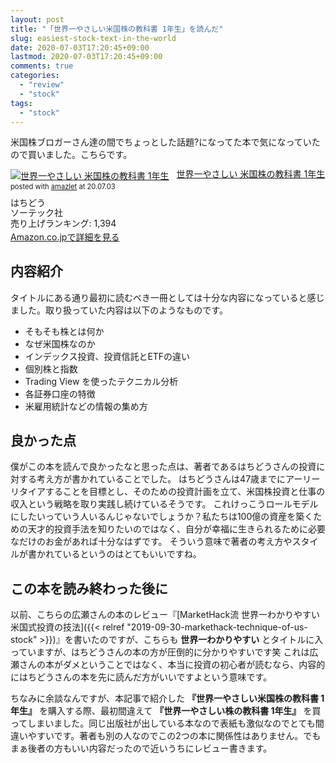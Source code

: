 ```yaml
---
layout: post
title: "「世界一やさしい米国株の教科書 1年生」を読んだ"
slug: easiest-stock-text-in-the-world
date: 2020-07-03T17:20:45+09:00
lastmod: 2020-07-03T17:20:45+09:00
comments: true
categories:
  - "review"
  - "stock"
tags:
  - "stock"
---
```


米国株ブロガーさん達の間でちょっとした話題?になってた本で気になっていたので買いました。こちらです。

<div class="amazlet-box" style="margin-bottom:0px;"><div class="amazlet-image" style="float:left;margin:0px 12px 1px 0px;"><a href="https://www.amazon.co.jp/dp/4800720818/iriyaufo-22/ref=nosim/" name="amazletlink" target="_blank"><img src="https://images-na.ssl-images-amazon.com/images/I/51dsd15oU6L._SL160_.jpg" alt="世界一やさしい 米国株の教科書 1年生" style="border: none;" /></a></div><div class="amazlet-info" style="line-height:120%; margin-bottom: 10px"><div class="amazlet-name" style="margin-bottom:10px;line-height:120%"><a href="https://www.amazon.co.jp/dp/4800720818/iriyaufo-22/ref=nosim/" name="amazletlink" target="_blank">世界一やさしい 米国株の教科書 1年生</a><div class="amazlet-powered-date" style="font-size:80%;margin-top:5px;line-height:120%">posted with <a href="http://www.amazlet.com/" title="amazlet" target="_blank">amazlet</a> at 20.07.03</div></div><div class="amazlet-detail">はちどう<br />ソーテック社 <br />売り上げランキング: 1,394<br /></div><div class="amazlet-sub-info" style="float: left;"><div class="amazlet-link" style="margin-top: 5px"><a href="https://www.amazon.co.jp/dp/4800720818/iriyaufo-22/ref=nosim/" name="amazletlink" target="_blank">Amazon.co.jpで詳細を見る</a></div></div></div><div class="amazlet-footer" style="clear: left"></div></div>

## 内容紹介

タイトルにある通り最初に読むべき一冊としては十分な内容になっていると感じました。取り扱っていた内容は以下のようなものです。

- そもそも株とは何か
- なぜ米国株なのか
- インデックス投資、投資信託とETFの違い
- 個別株と指数
- Trading View を使ったテクニカル分析
- 各証券口座の特徴
- 米雇用統計などの情報の集め方

## 良かった点

僕がこの本を読んで良かったなと思った点は、著者であるはちどうさんの投資に対する考え方が書かれていることでした。
はちどうさんは47歳までにアーリーリタイアすることを目標とし、そのための投資計画を立て、米国株投資と仕事の収入という戦略を取り実践し続けているそうです。
これけっこうロールモデルにしたいっていう人いるんじゃないでしょうか？私たちは100億の資産を築くための天才的投資手法を知りたいのではなく、自分が幸福に生きられるために必要なだけのお金があれば十分なはずです。
そういう意味で著者の考え方やスタイルが書かれているというのはとてもいいですね。

## この本を読み終わった後に

以前、こちらの広瀬さんの本のレビュー『[MarketHack流 世界一わかりやすい米国式投資の技法]({{< relref "2019-09-30-markethack-technique-of-us-stock" >}})』を書いたのですが、こちらも **世界一わかりやすい** とタイトルに入っていますが、はちどうさんの本の方が圧倒的に分かりやすいです笑
これは広瀬さんの本がダメということではなく、本当に投資の初心者が読むなら、内容的にはちどうさんの本を先に読んだ方がいいですよという意味です。

ちなみに余談なんですが、本記事で紹介した **『世界一やさしい米国株の教科書 1年生』** を購入する際、最初間違えて **『世界一やさしい株の教科書 1年生』** を買ってしまいました。同じ出版社が出している本なので表紙も激似なのでとても間違いやすいです。著者も別の人なのでこの2つの本に関係性はありません。でもまぁ後者の方もいい内容だったので近いうちにレビュー書きます。